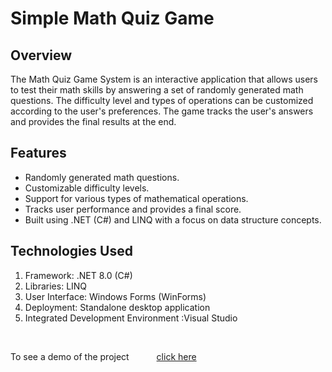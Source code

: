 <H1>Simple Math Quiz Game</H1>


<H2>Overview</H2> 
<p>The Math Quiz Game System is an interactive application that allows users to test their math skills by answering a set of randomly generated math questions.
  The difficulty level and types of operations can be customized according to the user's preferences. The game tracks the user's answers and provides the final results at the end.</p>

<H2> Features</H2> 
<ul>
<li>Randomly generated math questions.</li> 
<li>Customizable difficulty levels.</li> 
<li>Support for various types of mathematical operations.</li> 
<li>Tracks user performance and provides a final score.</li> 
<li>Built using .NET (C#) and LINQ with a focus on data structure concepts.</li> 
</ul>

<H2>Technologies Used</H2>
<ol type="1">
<li>Framework: .NET 8.0 (C#)</li> 
<li>Libraries: LINQ</li> 
<li>User Interface: Windows Forms (WinForms)</li> 
<li>Deployment: Standalone desktop application</li> 
<li>Integrated Development Environment :Visual Studio</li>
</ol>
</br>
<p>To see a demo of the project <a style="margin-left: 40px;" target="_blank" href="[https://drive.google.com/file/d/1Lk6KFITPT4BBUUGlwexn7bniF9l2tMiS/view?usp=sharing]">click here</a></p>
